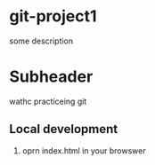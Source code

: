# git-project1

some description 


# Subheader 


wathc practiceing git 


## Local development  

1. oprn index.html in your browswer